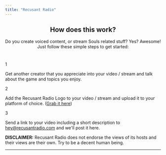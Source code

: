 ```yaml
---
title: "Recusant Radio"
---
```

<div style="text-align:center; margin-bottom: 40px;">

<h2>How does this work?</h2>
<p>
Do you create voiced content, or stream Souls related stuff? Yes? Awesome!<br>
Just follow these simple steps to get started:
</p>

</div>

<article class="step-box">
<div class="step-box-number">1</div>

<div>

Get another creator that you appreciate into your video / stream and talk about the game and topics you enjoy.

</div>

</article>

<article class="step-box">

<div class="step-box-number">2</div>

Add the Recusant Radio Logo to your video / stream and upload it to your platform of choice. ([Grab it here](recusant-radio-logo-full.png)) 
</article>

<article class="step-box">

<div class="step-box-number">3</div>

Send a link to your video including a short description to [hey@recusantradio.com](mailto:hey@recusantradio.com) and we'll post it here.

</article>

**DISCLAIMER:** Recusant Radio does not endorse the views of its hosts and their views are their own. Try to be a decent human being.

<hr>

</div>
